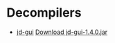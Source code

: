 <!-- TITLE: Java -->
<!-- SUBTITLE: A quick summary of Java -->

# Decompilers

* [jd-gui](http://java-decompiler.github.io/) [Download jd-gui-1.4.0.jar](https://github.com/java-decompiler/jd-gui/releases/download/v1.4.0/jd-gui-1.4.0.jar)